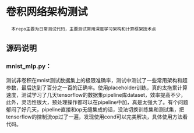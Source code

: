 # 卷积网络架构测试
      本repo主要为日常测试代码，主要测试常用深度学习架构和计算框架技术点

## 源码说明
### mnist_mlp.py：
测试非卷积在mnist测试数据集上的极限准确率，测试中测试了一些常用架构和超参数，最后达到了百分之一百的正确率。使用placeholder训练，真的太拖累计算速度，测试学习了几天tensorflow的数据集pipeline库dataset，效率提高不少，此外，灵活性很大，预处理操作都可以在pipeline中加，真是太强大了。有个问题郁闷了好几天，pipeline直接和op无缝集成的话，没法切换训练集和测试集，把tensorflow的控制流op过了一遍，发现使用cond可以完美解决，具体使用方法看代码。
